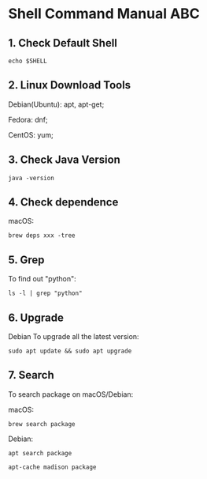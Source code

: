 # Shell Command Manual ABC

## 1. Check Default Shell

    echo $SHELL

## 2. Linux Download Tools

Debian(Ubuntu): apt, apt-get;

Fedora: dnf;

CentOS: yum;

## 3. Check Java Version

    java -version

## 4. Check dependence

macOS:

    brew deps xxx -tree

## 5. Grep

To find out "python":

    ls -l | grep "python"

## 6. Upgrade

Debian To upgrade all the latest version:

    sudo apt update && sudo apt upgrade

## 7. Search

To search package on macOS/Debian:

macOS:

    brew search package

Debian:

    apt search package

    apt-cache madison package
